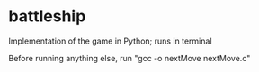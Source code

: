 # battleship
Implementation of the game in Python; runs in terminal

Before running anything else, run "gcc -o nextMove nextMove.c"
